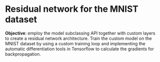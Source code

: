 # Residual network for the MNIST dataset
__Objective__: employ the model subclassing API together with custom layers to create a residual network architecture. Train the custom model on the MNIST dataset by using a custom training loop and implementing the automatic differentiation tools in Tensorflow to calculate the gradients for backpropagation.
